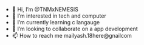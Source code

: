 - 👋 Hi, I’m @TNMxNEMESIS
- 👀 I’m interested in tech and computer
- 🌱 I’m currently learning c langauge
- 💞️ I’m looking to collaborate on a app development
- 📫 How to reach me mailyash.18here@gnailcom

<!---
TNMxNEMESIS/TNMxNEMESIS is a ✨ special ✨ repository because its `README.md` (this file) appears on your GitHub profile.
You can click the Preview link to take a look at your changes.
--->
